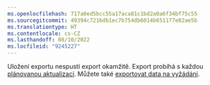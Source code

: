 ```yaml
---
ms.openlocfilehash: 717a0ed5bcc55a17aca81c1bd2a0a6f34bf75c55
ms.sourcegitcommit: 49394c7216db1ec7b754db6014b651177e82ae5b
ms.translationtype: HT
ms.contentlocale: cs-CZ
ms.lasthandoff: 08/10/2022
ms.locfileid: "9245227"
---
```

Uložení exportu nespustí export okamžitě. Export probíhá s každou [plánovanou aktualizací](../schedule-refresh.md). Můžete také [exportovat data na vyžádání](../export-destinations.md#run-exports-on-demand).